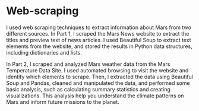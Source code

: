 # Web-scraping

I used web scraping techniques to extract information about Mars from two different sources. In Part 1, I scraped the Mars News website to extract the titles and preview text of news articles. I used Beautiful Soup to extract text elements from the website, and stored the results in Python data structures, including dictionaries and lists.

In Part 2, I scraped and analyzed Mars weather data from the Mars Temperature Data Site. I used automated browsing to visit the website and identify which elements to scrape. Then, I extracted the data using Beautiful Soup and Pandas, cleaned and manipulated the data, and performed some basic analysis, such as calculating summary statistics and creating visualizations. This analysis help you understand the climate patterns on Mars and inform future missions to the planet.
